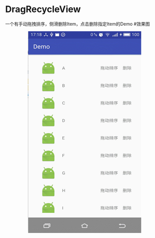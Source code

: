 # DragRecycleView
 一个有手动拖拽排序，侧滑删除Item，点击删除指定Item的Demo
#效果图
<div  align="center">    
<img src="https://github.com/litterLeaf/DragRecycleView/blob/master/show/show_result.gif" width = "360" height = "640" alt="效果图" align=center/></div>
